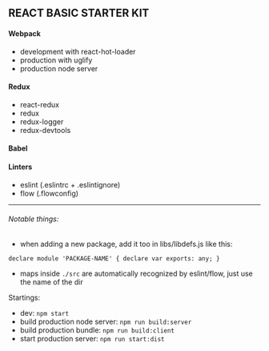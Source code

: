## REACT BASIC STARTER KIT

#### Webpack

- development with react-hot-loader
- production with uglify
- production node server

#### Redux
- react-redux
- redux
- redux-logger
- redux-devtools

#### Babel

#### Linters
- eslint (.eslintrc + .eslintignore)
- flow (.flowconfig)
_______

###### Notable things:
- when adding a new package, add it too in libs/libdefs.js like this:

```declare module 'PACKAGE-NAME' { declare var exports: any; }```

- maps inside `./src` are automatically recognized by eslint/flow, just use the name of the dir


Startings:
- dev: `npm start`
- build production node server: `npm run build:server`
- build production bundle: `npm run build:client`
- start production server: `npm run start:dist`
